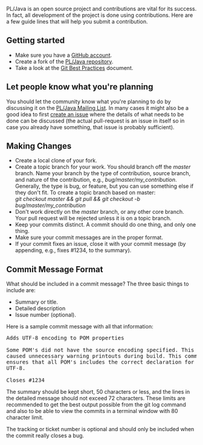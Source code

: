 PL/Java is an open source project and contributions are vital for its success. In fact, all development of the project is done using contributions. Here are a few guide lines that will help you submit a contribution.

## Getting started
* Make sure you have a [GitHub account](/signup/free).
* Create a fork of the [PL/Java repository](/tada/pljava).
* Take a look at the [Git Best Practices](http://sethrobertson.github.com/GitBestPractices/) document.

## Let people know what you're planning
You should let the community know what you're planning to do by discussing it on the [PL/Java Mailing List](http://lists.pgfoundry.org/mailman/listinfo/pljava-dev). In many cases it might also be a good idea to first [create an issue](/tada/pljava/issues) where the details of what needs to be done can be discussed (the actual pull-request is an issue in itself so in case you already have something, that issue is probably sufficient).

## Making Changes
* Create a local clone of your fork.
* Create a topic branch for your work. You should branch off the _master_ branch. Name your branch by the type of contribution, source branch, and nature of the contribution, e.g., _bug/master/my_contribution_.  
Generally, the type is bug, or feature, but you can use something else if they don't fit. To create a topic branch based on master:  
_git checkout master && git pull && git checkout -b bug/master/my_contribution_
* Don't work directly on the _master_ branch, or any other core branch. Your pull request will be rejected unless it is on a topic branch.
* Keep your commits distinct. A commit should do one thing, and only one thing.
* Make sure your commit messages are in the proper format.
* If your commit fixes an issue, close it with your commit message (by appending, e.g., fixes #1234, to the summary).

## Commit Message Format
What should be included in a commit message?
The three basic things to include are:
* Summary or title.
* Detailed description
* Issue number (optional).

Here is a sample commit message with all that information:
<pre>
Adds UTF-8 encoding to POM properties

Some POM's did not have the source encoding specified. This
caused unnecessary warning printouts during build. This commit
ensures that all POM's includes the correct declaration for
UTF-8.

Closes #1234
</pre>
The summary should be kept short, 50 characters or less, and the lines in the detailed message should not exceed 72 characters. These limits are recommended to get the best output possible from the git log command and also to be able to view the commits in a terminal window with 80 character limit.

The tracking or ticket number is optional and should only be included when the commit really closes a bug.

